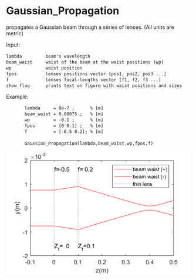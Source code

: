# Gaussian_Propagation

propagates a Gaussian beam through a series of lenses. (All units are metric)

Input:

    lambda         beam's wavelength
    beam_waist     waist of the beam at the waist positions (wp)
    wp             waist position
    fpos           lenses positions vector [pos1, pos2, pos3 ...]
    f              lenses focal-lengths vector [f1, f2, f3 ...]
    show_flag      prints text on figure with waist positions and sizes
 
Example:

           lambda     = 8e-7 ;      % [m]
           beam_waist = 0.00075 ;   % [m] 
           wp         = -0.1 ;      % [m] 
           fpos       = [0 0.1] ;   % [m] 
           f          = [-0.5 0.2]; % [m]
           
           Gaussian_Propagation(lambda,beam_waist,wp,fpos,f)
          
           
           
![Fig1](https://github.com/adinatan/Gaussian_Propagation/blob/master/gp.png)
